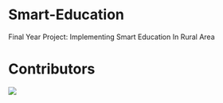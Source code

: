 # Smart-Education
Final Year Project: Implementing Smart Education In Rural Area

# Contributors

<p align="start">
  <a  href="https://github.com/jainambarbhaya1509/Smart-Education/graphs/contributors">
    <img src="https://contrib.rocks/image?repo=jainambarbhaya1509/Smart-Education"/>
  </a>
</p>


